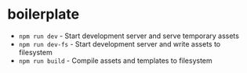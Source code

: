 # boilerplate

- `npm run dev` - Start development server and serve temporary assets
- `npm run dev-fs` - Start development server and write assets to filesystem
- `npm run build` - Compile assets and templates to filesystem